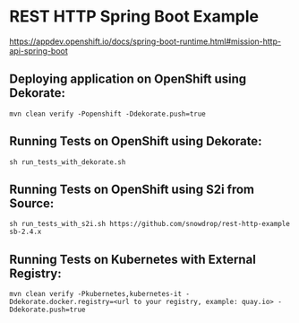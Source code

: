 # REST HTTP Spring Boot Example

https://appdev.openshift.io/docs/spring-boot-runtime.html#mission-http-api-spring-boot

## Deploying application on OpenShift using Dekorate:

```
mvn clean verify -Popenshift -Ddekorate.push=true
```

## Running Tests on OpenShift using Dekorate:

```
sh run_tests_with_dekorate.sh
```

## Running Tests on OpenShift using S2i from Source:

```
sh run_tests_with_s2i.sh https://github.com/snowdrop/rest-http-example sb-2.4.x
```

## Running Tests on Kubernetes with External Registry:

```
mvn clean verify -Pkubernetes,kubernetes-it -Ddekorate.docker.registry=<url to your registry, example: quay.io> -Ddekorate.push=true
```
